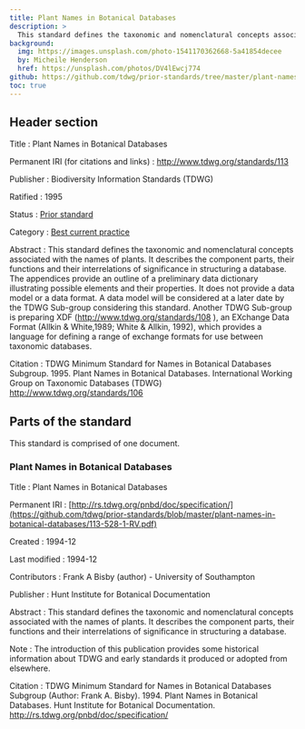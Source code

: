 ```yaml
---
title: Plant Names in Botanical Databases
description: >
  This standard defines the taxonomic and nomenclatural concepts associated with the names of plants. It describes the component parts, their functions and their interrelations of significance in structuring a database. The appendices provide an outline of a preliminary data dictionary illustrating possible elements and their properties. It does not provide a data model or a data format.
background:
  img: https://images.unsplash.com/photo-1541170362668-5a41854decee
  by: Micheile Henderson
  href: https://unsplash.com/photos/DV4lEwcj774
github: https://github.com/tdwg/prior-standards/tree/master/plant-names-in-botanical-databases
toc: true
---
```


## Header section

Title
: Plant Names in Botanical Databases

Permanent IRI (for citations and links)
: <http://www.tdwg.org/standards/113>

Publisher
: Biodiversity Information Standards (TDWG)

Ratified
: 1995

Status
: [Prior standard](/standards/status-and-categories/#status)

Category
: [Best current practice](/standards/status-and-categories/#category)

Abstract
: This standard defines the taxonomic and nomenclatural concepts associated with the names of plants. It describes the component parts, their functions and their interrelations of significance in structuring a database. The appendices provide an outline of a preliminary data dictionary illustrating possible elements and their properties. It does not provide a data model or a data format. A data model will be considered at a later date by the TDWG Sub-group considering this standard. Another TDWG Sub-group is preparing XDF (http://www.tdwg.org/standards/108 ), an EXchange Data Format (Allkin & White,1989; White & Allkin, 1992), which provides a language for defining a range of exchange formats for use between taxonomic databases.

Citation
: TDWG Minimum Standard for Names in Botanical Databases Subgroup. 1995. Plant Names in Botanical Databases. International Working Group on Taxonomic Databases (TDWG) <http://www.tdwg.org/standards/106>

## Parts of the standard

This standard is comprised of one document.

### Plant Names in Botanical Databases

Title
: Plant Names in Botanical Databases

Permanent IRI
: [http://rs.tdwg.org/pnbd/doc/specification/](https://github.com/tdwg/prior-standards/blob/master/plant-names-in-botanical-databases/113-528-1-RV.pdf)

Created
: 1994-12

Last modified
: 1994-12

Contributors
: Frank A Bisby (author) - University of Southampton

Publisher
: Hunt Institute for Botanical Documentation

Abstract
: This standard defines the taxonomic and nomenclatural concepts associated with the names of plants. It describes the component parts, their functions and their interrelations of significance in structuring a database.

Note
: The introduction of this publication provides some historical information about TDWG and early standards it produced or adopted from elsewhere.

Citation
: TDWG Minimum Standard for Names in Botanical Databases Subgroup (Author: Frank A. Bisby). 1994. Plant Names in Botanical Databases. Hunt Institute for Botanical Documentation. <http://rs.tdwg.org/pnbd/doc/specification/>
